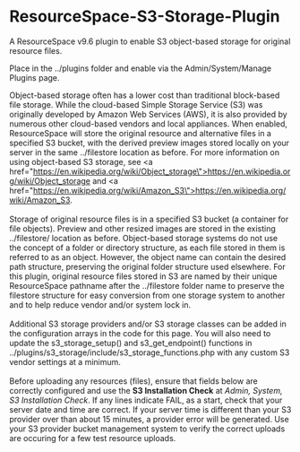 # ResourceSpace-S3-Storage-Plugin
A ResourceSpace v9.6 plugin to enable S3 object-based storage for original resource files.

Place in the ../plugins folder and enable via the Admin/System/Manage Plugins page.

Object-based storage often has a lower cost than traditional block-based file storage. While the cloud-based Simple Storage Service (S3) was originally developed by Amazon Web Services (AWS), it is also provided by numerous other cloud-based vendors and local appliances.  When enabled, ResourceSpace will store the original resource and alternative files in a specified S3 bucket, with the derived preview images stored locally on your server in the same ../filestore location as before. For more information on using object-based S3 storage, see <a href=\"https://en.wikipedia.org/wiki/Object_storage\">https://en.wikipedia.org/wiki/Object_storage</a> and <a href=\"https://en.wikipedia.org/wiki/Amazon_S3\">https://en.wikipedia.org/wiki/Amazon_S3</a>.<br/>
<br/>
Storage of original resource files is in a specified S3 bucket (a container for file objects).  Preview and other resized images are stored in the existing ../filestore/ location as before.  Object-based storage systems do not use the concept of a folder or directory structure, as each file stored in them is referred to as an object.  However, the object name can contain the desired path structure, preserving the original folder structure used elsewhere. For this plugin, original resource files stored in S3 are named by their unique ResourceSpace pathname after the ../filestore folder name to preserve the filestore structure for easy conversion from one storage system to another and to help reduce vendor and/or system lock in.<br/>
<br/>
Additional S3 storage providers and/or S3 storage classes can be added in the configuration arrays in the code for this page. You will also need to update the s3_storage_setup() and s3_get_endpoint() functions in ../plugins/s3_storage/include/s3_storage_functions.php with any custom S3 vendor settings at a minimum.<br/>
<br/>
Before uploading any resources (files), ensure that fields below are correctly configured and use the <b>S3 Installation Check</b> at <i>Admin, System, S3 Installation Check</i>. If any lines indicate FAIL, as a start, check that your server date and time are correct. If your server time is different than your S3 provider over than about 15 minutes, a provider error will be generated. Use your S3 provider bucket management system to verify the correct uploads are occuring for a few test resource uploads. 
